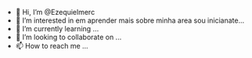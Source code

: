 - 👋 Hi, I’m @Ezequielmerc
- 👀 I’m interested in em aprender mais sobre minha area sou inicianate... 
- 🌱 I’m currently learning ...
- 💞️ I’m looking to collaborate on ...
- 📫 How to reach me ...

<!---
Ezequielmerc/Ezequielmerc is a ✨ special ✨ repository because its `README.md` (this file) appears on your GitHub profile.
You can click the Preview link to take a look at your changes.
--->
